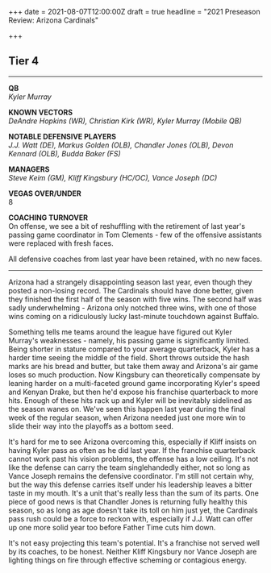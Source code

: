 +++
date = 2021-08-07T12:00:00Z
draft = true
headline = "2021 Preseason Review: Arizona Cardinals"

+++
## Tier 4

***

**QB**  
_Kyler Murray_

**KNOWN VECTORS**  
_DeAndre Hopkins (WR), Christian Kirk (WR), Kyler Murray (Mobile QB)_

**NOTABLE DEFENSIVE PLAYERS**  
_J.J. Watt (DE), Markus Golden (OLB), Chandler Jones (OLB), Devon Kennard (OLB), Budda Baker (FS)_

**MANAGERS**  
_Steve Keim (GM), Kliff Kingsbury (HC/OC), Vance Joseph (DC)_

**VEGAS OVER/UNDER**  
8

**COACHING TURNOVER**  
On offense, we see a bit of reshuffling with the retirement of last year's passing game coordinator in Tom Clements - few of the offensive assistants were replaced with fresh faces.

All defensive coaches from last year have been retained, with no new faces.

***

Arizona had a strangely disappointing season last year, even though they posted a non-losing record. The Cardinals should have done better, given they finished the first half of the season with five wins. The second half was sadly underwhelming - Arizona only notched three wins, with one of those wins coming on a ridiculously lucky last-minute touchdown against Buffalo.

Something tells me teams around the league have figured out Kyler Murray's weaknesses - namely, his passing game is significantly limited. Being shorter in stature compared to your average quarterback, Kyler has a harder time seeing the middle of the field. Short throws outside the hash marks are his bread and butter, but take them away and Arizona's air game loses so much production. Now Kingsbury can theoretically compensate by leaning harder on a multi-faceted ground game incorporating Kyler's speed and Kenyan Drake, but then he'd expose his franchise quarterback to more hits. Enough of these hits rack up and Kyler will be inevitably sidelined as the season wanes on. We've seen this happen last year during the final week of the regular season, when Arizona needed just one more win to slide their way into the playoffs as a bottom seed.

It's hard for me to see Arizona overcoming this, especially if Kliff insists on having Kyler pass as often as he did last year. If the franchise quarterback cannot work past his vision problems, the offense has a low ceiling. It's not like the defense can carry the team singlehandedly either, not so long as Vance Joseph remains the defensive coordinator. I'm still not certain why, but the way this defense carries itself under his leadership leaves a bitter taste in my mouth. It's a unit that's really less than the sum of its parts. One piece of good news is that Chandler Jones is returning fully healthy this season, so as long as age doesn't take its toll on him just yet, the Cardinals pass rush could be a force to reckon with, especially if J.J. Watt can offer up one more solid year too before Father Time cuts him down.

It's not easy projecting this team's potential. It's a franchise not served well by its coaches, to be honest. Neither Kliff Kingsbury nor Vance Joseph are lighting things on fire through effective scheming or contagious energy.